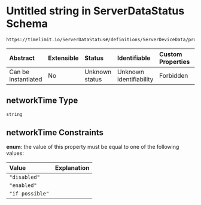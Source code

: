 # Untitled string in ServerDataStatus Schema

```txt
https://timelimit.io/ServerDataStatus#/definitions/ServerDeviceData/properties/networkTime
```



| Abstract            | Extensible | Status         | Identifiable            | Custom Properties | Additional Properties | Access Restrictions | Defined In                                                                            |
| :------------------ | :--------- | :------------- | :---------------------- | :---------------- | :-------------------- | :------------------ | :------------------------------------------------------------------------------------ |
| Can be instantiated | No         | Unknown status | Unknown identifiability | Forbidden         | Allowed               | none                | [ServerDataStatus.schema.json\*](ServerDataStatus.schema.json "open original schema") |

## networkTime Type

`string`

## networkTime Constraints

**enum**: the value of this property must be equal to one of the following values:

| Value           | Explanation |
| :-------------- | :---------- |
| `"disabled"`    |             |
| `"enabled"`     |             |
| `"if possible"` |             |

